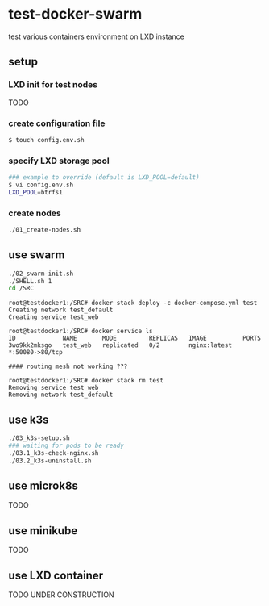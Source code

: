 # test-docker-swarm

test various containers environment on LXD instance

## setup

### LXD init for test nodes

TODO

### create configuration file

```bash
$ touch config.env.sh
```

### specify LXD storage pool

```bash
### example to override (default is LXD_POOL=default)
$ vi config.env.sh
LXD_POOL=btrfs1
```

### create nodes

```bash
./01_create-nodes.sh
```

## use swarm

```bash
./02_swarm-init.sh
./SHELL.sh 1
cd /SRC
```

```text
root@testdocker1:/SRC# docker stack deploy -c docker-compose.yml test
Creating network test_default
Creating service test_web

root@testdocker1:/SRC# docker service ls
ID             NAME       MODE         REPLICAS   IMAGE          PORTS
3wo9kk2mksgo   test_web   replicated   0/2        nginx:latest   *:50080->80/tcp

#### routing mesh not working ???

root@testdocker1:/SRC# docker stack rm test
Removing service test_web
Removing network test_default

```

## use k3s

```bash
./03_k3s-setup.sh
### waiting for pods to be ready
./03.1_k3s-check-nginx.sh
./03.2_k3s-uninstall.sh
```

## use microk8s

TODO

## use minikube

TODO

## use LXD container

TODO
UNDER CONSTRUCTION

